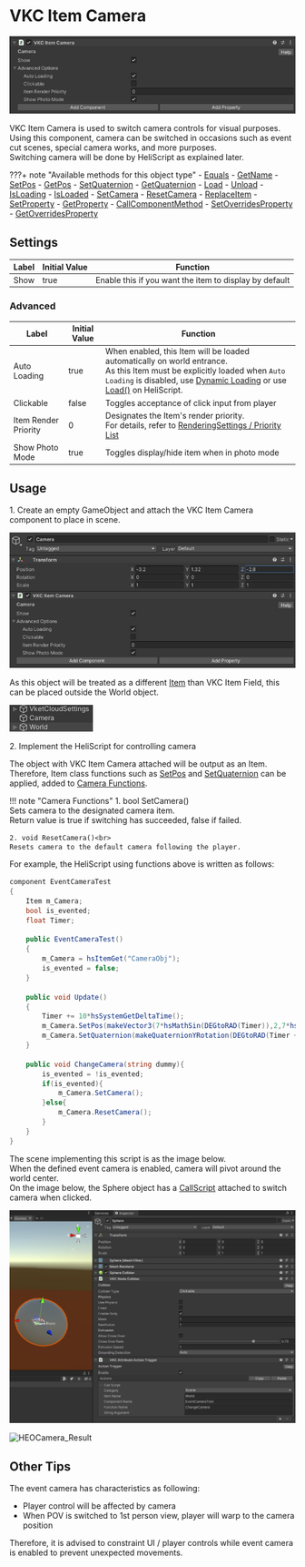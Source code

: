 # VKC Item Camera

![HEOCamera_1](img/HEOCamera_1.jpg)

VKC Item Camera is used to switch camera controls for visual purposes.<br>
Using this component, camera can be switched in occasions such as event cut scenes, special camera works, and more purposes.<br>
Switching camera will be done by HeliScript as explained later.

???+ note "Available methods for this object type"
    - [Equals](../hs/hs_class_item.md#equals)
    - [GetName](../hs/hs_class_item.md#getname)
    - [SetPos](../hs/hs_class_item.md#setpos)
    - [GetPos](../hs/hs_class_item.md#getpos)
    - [SetQuaternion](../hs/hs_class_item.md#setquaternion)
    - [GetQuaternion](../hs/hs_class_item.md#getquaternion)
    - [Load](../hs/hs_class_item.md#load)
    - [Unload](../hs/hs_class_item.md#unload)
    - [IsLoading](../hs/hs_class_item.md#isloading)
    - [IsLoaded](../hs/hs_class_item.md#isloaded)
    - [SetCamera](../hs/hs_class_item.md#setcamera)
    - [ResetCamera](../hs/hs_class_item.md#resetcamera)
    - [ReplaceItem](../hs/hs_class_item.md#replaceitem)
    - [SetProperty](../hs/hs_class_item.md#setproperty)
    - [GetProperty](../hs/hs_class_item.md#getproperty)
    - [CallComponentMethod](../hs/hs_class_item.md#callcomponentmethod)
    - [SetOverridesProperty](../hs/hs_class_item.md#setoverridesproperty)
    - [GetOverridesProperty](../hs/hs_class_item.md#getoverridesproperty)

## Settings

| Label | Initial Value | Function |
| ---- | ---- | ----|
| Show | true | Enable this if you want the item to display by default |

### Advanced

| Label | Initial Value | Function |
| ----   | ---- | ---- |
| Auto Loading | true | When enabled, this Item will be loaded automatically on world entrance.<br> As this Item must be explicitly loaded when `Auto Loading` is disabled, use [Dynamic Loading](VKCItemField.md) or use [Load()](../hs/hs_class_item.md#load) on HeliScript. |
| Clickable | false | Toggles acceptance of click input from player |
| Item Render Priority | 0 | Designates the Item's render priority. <br> For details, refer to [RenderingSettings / Priority List](../VketCloudSettings/RenderingSettings.md) |
| Show Photo Mode | true | Toggles display/hide item when in photo mode |

## Usage

1\. Create an empty GameObject and attach the VKC Item Camera component to place in scene.

![HEOCamera_2](img/HEOCamera_2.jpg)

As this object will be treated as a different [Item](../hs/hs_class_item.md) than VKC Item Field, this can be placed outside the World object.

![HEOCamera_3](img/HEOCamera_3.jpg)

2\. Implement the HeliScript for controlling camera

The object with VKC Item Camera attached will be output as an Item.<br>
Therefore, Item class functions such as [SetPos](../hs/hs_class_item.md#setpos) and [SetQuaternion](../hs/hs_class_item.md#setquaternion) can be applied, added to [Camera Functions](../hs/hs_class_item.md#setcamera).


!!! note "Camera Functions"
    1. bool SetCamera()<br>
    Sets camera to the designated camera item.<br>
    Return value is true if switching has succeeded, false if failed.

    2. void ResetCamera()<br>
    Resets camera to the default camera following the player.

For example, the HeliScript using functions above is written as follows:

```cs
component EventCameraTest
{
    Item m_Camera;
    bool is_evented;
    float Timer;

    public EventCameraTest()
    {
        m_Camera = hsItemGet("CameraObj");
        is_evented = false;
    }

    public void Update()
    {
        Timer += 10*hsSystemGetDeltaTime();
        m_Camera.SetPos(makeVector3(7*hsMathSin(DEGtoRAD(Timer)),2,7*hsMathCos(DEGtoRAD(Timer))));
        m_Camera.SetQuaternion(makeQuaternionYRotation(DEGtoRAD(Timer + 180)));
    }

    public void ChangeCamera(string dummy){
        is_evented = !is_evented;
        if(is_evented){
            m_Camera.SetCamera();
        }else{
            m_Camera.ResetCamera();
        }
    }
}
```

The scene implementing this script is as the image below.<br>
When the defined event camera is enabled, camera will pivot around the world center.<br>
On the image below, the Sphere object has a [CallScript](../Actions/HeliScript/CallScript.md) attached to switch camera when clicked.

![HEOCamera_4](img/HEOCamera_4.jpg)

![HEOCamera_Result](img/HEOCamera_Result.gif)

## Other Tips

The event camera has characteristics as following:

- Player control will be affected by camera
- When POV is switched to 1st person view, player will warp to the camera position

Therefore, it is advised to constraint UI / player controls while event camera is enabled to prevent unexpected movements.

